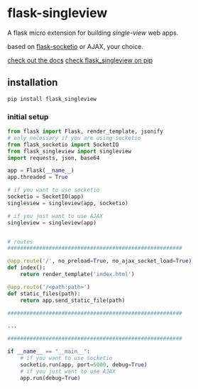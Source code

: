 # flask-singleview
A flask micro extension for building *single-view* web apps.

based on [flask-socketio](https://flask-socketio.readthedocs.io/en/latest/) or AJAX, your choice.

[check out the docs](https://harryparkdotio.github.io/flask-singleview/)
[check flask_singleview on pip](https://pypi.python.org/pypi?name=flask_singleview&version=0.1&:action=display)

## installation
`pip install flask_singleview`

### initial setup
```python
from flask import Flask, render_template, jsonify
# only necessary if you are using socketio
from flask_socketio import SocketIO
from flask_singleview import singleview
import requests, json, base64

app = Flask(__name__)
app.threaded = True

# if you want to use socketio
socketio = SocketIO(app)
singleview = singleview(app, socketio)

# if you just want to use AJAX
singleview = singleview(app)


# routes
#######################################################

@app.route('/', no_preload=True, no_ajax_socket_load=True)
def index():
	return render_template('index.html')

@app.route('/<path:path>')
def static_files(path):
	return app.send_static_file(path)

#######################################################

...

#######################################################

if __name__ == "__main__":
	# if you want to use socketio
	socketio.run(app, port=5000, debug=True)
	# if you just want to use AJAX
	app.run(debug=True)
```
